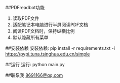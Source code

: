 ##PDFreadbot功能
1. 读取PDF文件
2. 适配笔记本电脑进行半屏阅读PDF文档
3. 阅读PDF文档时，保持纵横比例
4. 默认隐藏所有菜单


##安装依赖
安装依赖: pip install -r requirements.txt -i https://pypi.tuna.tsinghua.edu.cn/simple

##运行
运行: python main.py

##联系我
8691166@qq.com



